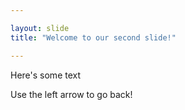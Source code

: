 ```yaml
---

layout: slide
title: "Welcome to our second slide!"

---
```


Here's some text

Use the left arrow to go back!
